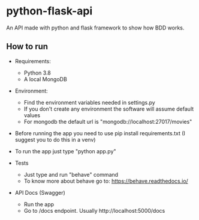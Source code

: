 # python-flask-api
An API made with python and flask framework to show how BDD works.

## How to run 

- Requirements:
    - Python 3.8
    - A local MongoDB

- Environment:    
    - Find the environment variables needed in settings.py
    - If you don't create any environment the software will assume default values
    - For mongodb the default url is "mongodb://localhost:27017/movies"

- Before running the app you need to use pip install requirements.txt (I suggest you to do this in a venv)
- To run the app just type "python app.py"

- Tests
  - Just type and run "behave" command
  - To know more about behave go to: https://behave.readthedocs.io/
    
- API Docs (Swagger)
  - Run the app
  - Go to /docs endpoint. Usually http://localhost:5000/docs
